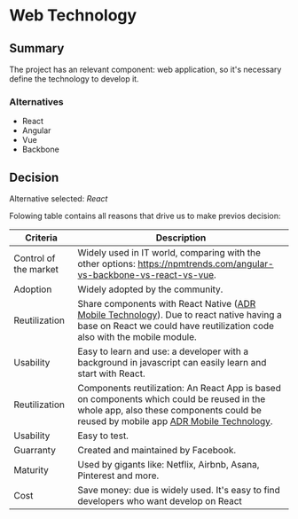 # Web Technology

## Summary

The project has an relevant component: web application, so it's necessary define the technology to develop it.

### Alternatives

- React
- Angular
- Vue
- Backbone

## Decision 

Alternative selected: *React*


Folowing table contains all reasons that drive us to make previos decision:

| Criteria                 | Description                                                    
| --------------------     | ----------------------------------------------------------------------------------------------------- | 
| Control of the market    | Widely used in IT world, comparing with the other options: https://npmtrends.com/angular-vs-backbone-vs-react-vs-vue.              												                                 |
| Adoption                 | Widely adopted by the community. 																	   | 
| Reutilization 		   | Share components with React Native ([ADR Mobile Technology](./adr-mobile-technology.md)). Due to react native having a base on React we could have reutilization code also with the mobile module.      									|
| Usability          	   | Easy to learn and use: a developer with a background in javascript can easily learn and start with React.				  																											   |
| Reutilization            | Components reutilization: An React App is based on components which could be reused in the whole app, also these components could be reused by mobile app [ADR Mobile Technology](./adr-mobile-technology.md).                              |
| Usability                | Easy to test.                                   |
| Guarranty                | Created and maintained by Facebook.                             									   |
| Maturity				   | Used by gigants like: Netflix, Airbnb, Asana, Pinterest and more. 									   |
| Cost					   | Save money: due is widely used. It's easy to find developers who want develop on React 		       |
